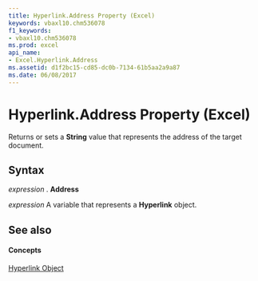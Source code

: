 ```yaml
---
title: Hyperlink.Address Property (Excel)
keywords: vbaxl10.chm536078
f1_keywords:
- vbaxl10.chm536078
ms.prod: excel
api_name:
- Excel.Hyperlink.Address
ms.assetid: d1f2bc15-cd85-dc0b-7134-61b5aa2a9a87
ms.date: 06/08/2017
---
```



# Hyperlink.Address Property (Excel)

Returns or sets a **String** value that represents the address of the target document.


## Syntax

 _expression_ . **Address**

 _expression_ A variable that represents a **Hyperlink** object.


## See also


#### Concepts


[Hyperlink Object](hyperlink-object-excel.md)

